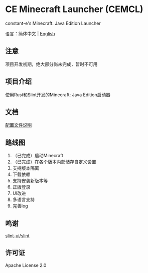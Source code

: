# CE Minecraft Launcher (CEMCL)
constant-e's Minecraft: Java Edition Launcher

语言：简体中文 | [English](README_EN.md)

## 注意
项目开发初期，绝大部分尚未完成，暂时不可用

## 项目介绍
使用Rust和Slint开发的Minecraft: Java Edition启动器

## 文档
[配置文件说明](docs/README.md)

## 路线图
1. （已完成）启动Minecraft
2. （已完成）在各个版本内部储存自定义设置
3. 支持版本隔离
4. 下载依赖
5. 支持安装新版本等
6. 正版登录
7. UI改进
8. 多语言支持
9. 完善log

## 鸣谢
[slint-ui/slint](https://github.com/slint-ui/slint)

## 许可证
Apache License 2.0
